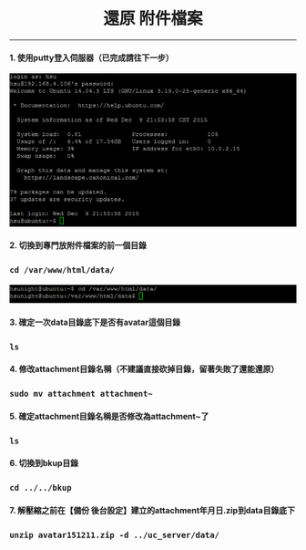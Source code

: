 # **<center>還原 附件檔案</center>**

---

#### 1. 使用putty登入伺服器（已完成請往下一步）
![](../img/inst_part1/part1_4.png)

#### 2. 切換到專門放附件檔案的前一個目錄
### ```cd /var/www/html/data/```
![](../img/bkup_part3/part3_1.png)

#### 3. 確定一次data目錄底下是否有avatar這個目錄
### ```ls```


#### 4. 修改attachment目錄名稱（不建議直接砍掉目錄，留著失敗了還能還原）
### ```sudo mv attachment attachment~```


#### 5. 確定attachment目錄名稱是否修改為attachment~了
### ```ls```


#### 6. 切換到bkup目錄
### ```cd ../../bkup```


#### 7. 解壓縮之前在【備份 後台設定】建立的attachment年月日.zip到data目錄底下
### ```unzip avatar151211.zip -d ../uc_server/data/```